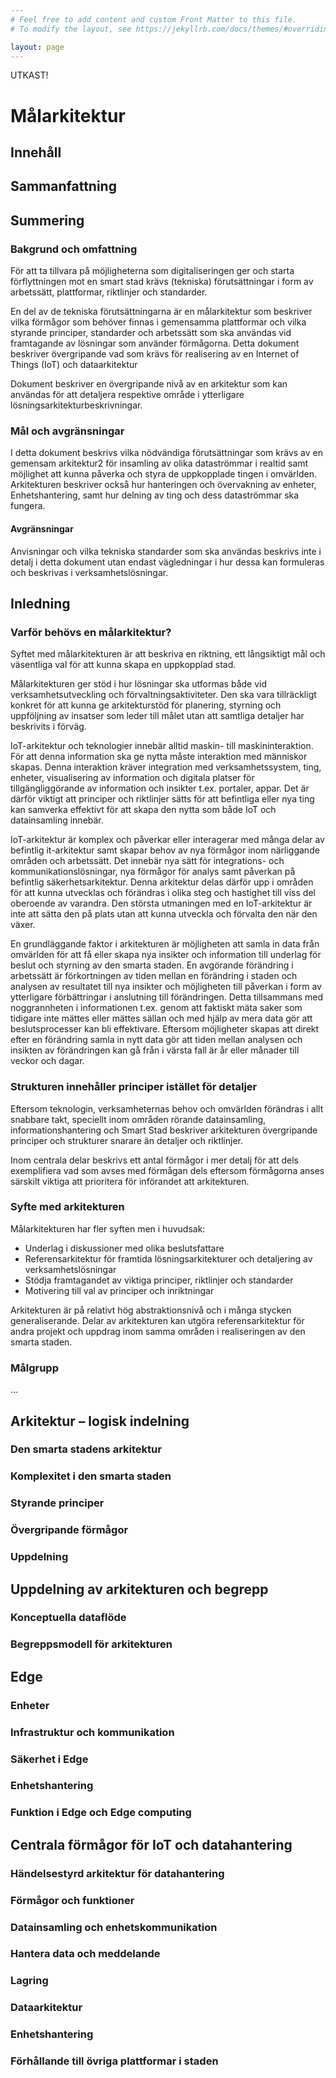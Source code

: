 ```yaml
---
# Feel free to add content and custom Front Matter to this file.
# To modify the layout, see https://jekyllrb.com/docs/themes/#overriding-theme-defaults

layout: page
---
```


UTKAST!


# Målarkitektur
## Innehåll
## Sammanfattning
## Summering
### Bakgrund och omfattning
För att ta tillvara på möjligheterna som digitaliseringen ger och
starta förflyttningen mot en smart stad krävs (tekniska) förutsättningar i form av 
arbetssätt, plattformar, riktlinjer och standarder. 

En del av de tekniska förutsättningarna är en målarkitektur som
beskriver vilka förmågor som behöver finnas i gemensamma
plattformar och vilka styrande principer, standarder och arbetssätt
som ska användas vid framtagande av lösningar som använder
förmågorna. Detta dokument beskriver övergripande vad som krävs
för realisering av en Internet of Things (IoT) och dataarkitektur

Dokument beskriver en övergripande nivå av en arkitektur som kan
användas för att detaljera respektive område i ytterligare
lösningsarkitekturbeskrivningar. 

### Mål och avgränsningar
I detta dokument beskrivs vilka nödvändiga förutsättningar som
krävs av en gemensam arkitektur2
för insamling av olika dataströmmar i realtid samt möjlighet att kunna påverka och styra
de uppkopplade tingen i omvärlden. Arkitekturen beskriver också
hur hanteringen och övervakning av enheter, Enhetshantering, samt
hur delning av ting och dess dataströmmar ska fungera.
#### Avgränsningar
Anvisningar och vilka tekniska standarder som ska användas
beskrivs inte i detalj i detta dokument utan endast vägledningar i
hur dessa kan formuleras och beskrivas i verksamhetslösningar.

## Inledning 
### Varför behövs en målarkitektur? 
Syftet med målarkitekturen är att beskriva en riktning, ett
långsiktigt mål och väsentliga val för att kunna skapa en
uppkopplad stad.

Målarkitekturen ger stöd i hur lösningar ska utformas både vid
verksamhetsutveckling och förvaltningsaktiviteter. Den ska vara
tillräckligt konkret för att kunna ge arkitekturstöd för planering,
styrning och uppföljning av insatser som leder till målet utan att
samtliga detaljer har beskrivits i förväg.

IoT-arkitektur och teknologier innebär alltid maskin- till
maskininteraktion. För att denna information ska ge nytta måste
interaktion med människor skapas. Denna interaktion kräver
integration med verksamhetssystem, ting, enheter, visualisering av
information och digitala platser för tillgängliggörande av
information och insikter t.ex. portaler, appar. Det är därför viktigt
att principer och riktlinjer sätts för att befintliga eller nya ting kan
samverka effektivt för att skapa den nytta som både IoT och
datainsamling innebär.

IoT-arkitektur är komplex och påverkar eller interagerar med många
delar av befintlig it-arkitektur samt skapar behov av nya förmågor
inom närliggande områden och arbetssätt. Det innebär nya sätt för
integrations- och kommunikationslösningar, nya förmågor för
analys samt påverkan på befintlig säkerhetsarkitektur. Denna
arkitektur delas därför upp i områden för att kunna utvecklas och
förändras i olika steg och hastighet till viss del oberoende av
varandra. Den största utmaningen med en IoT-arkitektur är inte att
sätta den på plats utan att kunna utveckla och förvalta den när den
växer.

En grundläggande faktor i arkitekturen är möjligheten att samla in
data från omvärlden för att få eller skapa nya insikter och
information till underlag för beslut och styrning av den smarta
staden. En avgörande förändring i arbetssätt är förkortningen av
tiden mellan en förändring i staden och analysen av resultatet till
nya insikter och möjligheten till påverkan i form av ytterligare
förbättringar i anslutning till förändringen. Detta tillsammans med
noggrannheten i informationen t.ex. genom att faktiskt mäta saker
som tidigare inte mättes eller mättes sällan och med hjälp av mera
data gör att beslutsprocesser kan bli effektivare. Eftersom
möjligheter skapas att direkt efter en förändring samla in nytt data
gör att tiden mellan analysen och insikten av förändringen kan gå
från i värsta fall är år eller månader till veckor och dagar.

### Strukturen innehåller principer istället för detaljer
Eftersom teknologin, verksamheternas behov och omvärlden
förändras i allt snabbare takt, speciellt inom områden rörande
datainsamling, informationshantering och Smart Stad beskriver
arkitekturen övergripande principer och strukturer snarare än
detaljer och riktlinjer. 

Inom centrala delar beskrivs ett antal förmågor i mer detalj för att
dels exemplifiera vad som avses med förmågan dels eftersom
förmågorna anses särskilt viktiga att prioritera för införandet att
arkitekturen.

### Syfte med arkitekturen
Målarkitekturen har fler syften men i huvudsak:
- Underlag i diskussioner med olika beslutsfattare
- Referensarkitektur för framtida lösningsarkitekturer och detaljering av verksamhetslösningar
- Stödja framtagandet av viktiga principer, riktlinjer och standarder
- Motivering till val av principer och inriktningar

Arkitekturen är på relativt hög abstraktionsnivå och i många
stycken generaliserande. Delar av arkitekturen kan utgöra
referensarkitektur för andra projekt och uppdrag inom samma
områden i realiseringen av den smarta staden.

### Målgrupp
...
## Arkitektur – logisk indelning
### Den smarta stadens arkitektur
### Komplexitet i den smarta staden
### Styrande principer
### Övergripande förmågor
### Uppdelning
## Uppdelning av arkitekturen och begrepp 
### Konceptuella dataflöde  
### Begreppsmodell för arkitekturen 
## Edge
### Enheter
### Infrastruktur och kommunikation
### Säkerhet i Edge
### Enhetshantering
### Funktion i Edge och Edge computing 
## Centrala förmågor för IoT och datahantering 
### Händelsestyrd arkitektur för datahantering 
### Förmågor och funktioner 
### Datainsamling och enhetskommunikation
### Hantera data och meddelande
### Lagring 
### Dataarkitektur
### Enhetshantering
### Förhållande till övriga plattformar i staden
